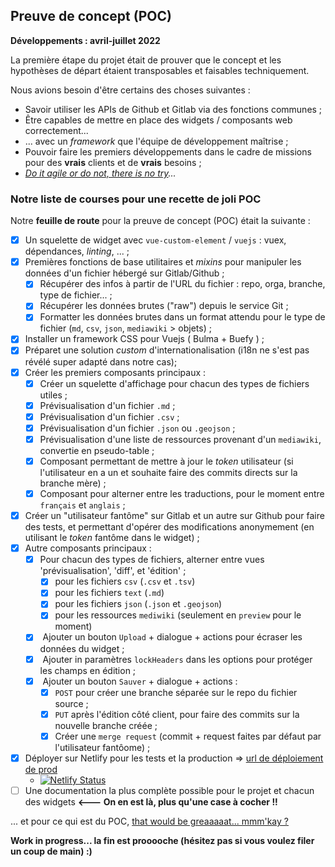 ## Preuve de concept (POC) 

**Développements : avril-juillet 2022**

La première étape du projet était de prouver que le concept et les hypothèses de départ étaient transposables et faisables techniquement.

Nous avions besoin d'être certains des choses suivantes :

- Savoir utiliser les APIs de Github et Gitlab via des fonctions communes ;
- Être capables de mettre en place des widgets / composants web correctement...
- ... avec un _framework_ que l'équipe de développement maîtrise ;
- Pouvoir faire les premiers développements dans le cadre de missions pour des **vrais** clients et de **vrais** besoins ;
- _[Do it agile or do not, there is no try](https://www.youtube.com/watch?v=BQ4yd2W50No)..._

### Notre liste de courses pour une recette de joli POC

Notre **feuille de route** pour la preuve de concept (POC) était la suivante :

- [x] Un squelette de widget avec `vue-custom-element` / `vuejs` : vuex, dépendances, _linting_, ... ;
- [x] Premières fonctions de base utilitaires et _mixins_ pour manipuler les données d'un fichier hébergé sur Gitlab/Github ;
  - [x] Récupérer des infos à partir de l'URL du fichier : repo, orga, branche, type de fichier... ;
  - [x] Récupérer les données brutes ("raw") depuis le service Git ;
  - [x] Formatter les données brutes dans un format attendu pour le type de fichier (`md`, `csv`, `json`, `mediawiki` > objets) ;
- [x] Installer un framework CSS pour Vuejs ( Bulma + Buefy ) ;
- [x] Préparet une solution _custom_ d'internationalisation (i18n ne s'est pas révélé super adapté dans notre cas);
- [x] Créer les premiers composants principaux :
  - [x] Créer un squelette d'affichage pour chacun des types de fichiers utiles ;
  - [x] Prévisualisation d'un fichier `.md` ;
  - [x] Prévisualisation d'un fichier `.csv` ;
  - [x] Prévisualisation d'un fichier `.json` ou `.geojson` ;
  - [x] Prévisualisation d'une liste de ressources provenant d'un `mediawiki`, convertie en pseudo-table ;
  - [x] Composant permettant de mettre à jour le _token_ utilisateur (si l'utilisateur en a un et souhaite faire des commits directs sur la branche mère) ;
  - [x] Composant pour alterner entre les traductions, pour le moment entre `français` et `anglais` ;
- [x] Créer un "utilisateur fantôme" sur Gitlab et un autre sur Github pour faire des tests, et permettant d'opérer des modifications anonymement (en utilisant le _token_ fantôme dans le widget) ;
- [x] Autre composants principaux :
  - [x] Pour chacun des types de fichiers, alterner entre vues 'prévisualisation', 'diff', et 'édition' ;
    - [x] pour les fichiers `csv` (`.csv` et `.tsv`)
    - [x] pour les fichiers `text` (`.md`)
    - [x] pour les fichiers `json` (`.json` et `.geojson`)
    - [x] pour les ressources `mediwiki` (seulement en `preview` pour le moment)
  - [x]  Ajouter un bouton `Upload` + dialogue + actions pour écraser les données du widget ;
  - [x]  Ajouter in paramètres `lockHeaders` dans les options pour protéger les champs en édition ;
  - [x]  Ajouter un bouton `Sauver` + dialogue + actions :
    - [x] `POST` pour créer une branche séparée sur le repo du fichier source ;
    - [x] `PUT` après l'édition côté client, pour faire des commits sur la nouvelle branche créée ;
    - [x] Créer une `merge request` (commit + request faites par défaut par l'utilisateur fantôome) ; 
- [x] Déployer sur Netlify pour les tests et la production => [url de déploiement de prod](https://gitribute.multi.coop/)
  - [![Netlify Status](https://api.netlify.com/api/v1/badges/1cd66edf-3b08-43db-bd21-6490377bb24a/deploy-status)](https://app.netlify.com/sites/multi-gitribute/deploys)
- [ ] Une documentation la plus complète possible pour le projet et chacun des widgets **<--- On en est là, plus qu'une case à cocher !!**

... et pour ce qui est du POC, [that would be greaaaaat... mmm'kay ?](https://www.youtube.com/watch?v=JFRa7Ovym8s&ab_channel=IAJSTU)

**Work in progress... la fin est prooooche (hésitez pas si vous voulez filer un coup de main) :)**
